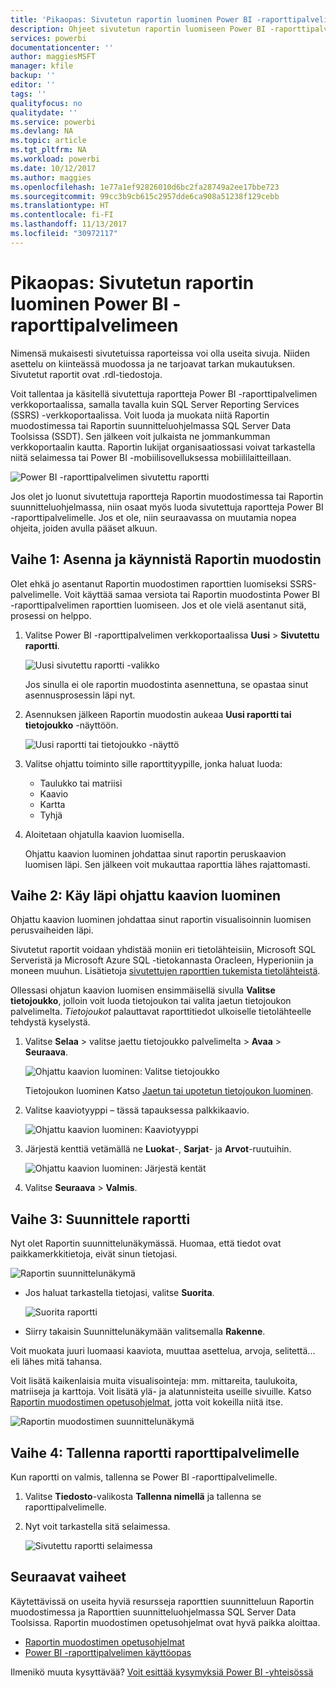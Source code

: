 ```yaml
---
title: 'Pikaopas: Sivutetun raportin luominen Power BI -raporttipalvelimeen'
description: Ohjeet sivutetun raportin luomiseen Power BI -raporttipalvelimelle helposti ja nopeasti.
services: powerbi
documentationcenter: ''
author: maggiesMSFT
manager: kfile
backup: ''
editor: ''
tags: ''
qualityfocus: no
qualitydate: ''
ms.service: powerbi
ms.devlang: NA
ms.topic: article
ms.tgt_pltfrm: NA
ms.workload: powerbi
ms.date: 10/12/2017
ms.author: maggies
ms.openlocfilehash: 1e77a1ef92826010d6bc2fa28749a2ee17bbe723
ms.sourcegitcommit: 99cc3b9cb615c2957dde6ca908a51238f129cebb
ms.translationtype: HT
ms.contentlocale: fi-FI
ms.lasthandoff: 11/13/2017
ms.locfileid: "30972117"
---
```

# <a name="quickstart-create-a-paginated-report-for-power-bi-report-server"></a>Pikaopas: Sivutetun raportin luominen Power BI -raporttipalvelimeen
Nimensä mukaisesti sivutetuissa raporteissa voi olla useita sivuja. Niiden asettelu on kiinteässä muodossa ja ne tarjoavat tarkan mukautuksen. Sivutetut raportit ovat .rdl-tiedostoja.

Voit tallentaa ja käsitellä sivutettuja raportteja Power BI -raporttipalvelimen verkkoportaalissa, samalla tavalla kuin SQL Server Reporting Services (SSRS) -verkkoportaalissa. Voit luoda ja muokata niitä Raportin muodostimessa tai Raportin suunnitteluohjelmassa SQL Server Data Toolsissa (SSDT). Sen jälkeen voit julkaista ne jommankumman verkkoportaalin kautta. Raportin lukijat organisaatiossasi voivat tarkastella niitä selaimessa tai Power BI -mobiilisovelluksessa mobiililaitteillaan.

![Power BI -raporttipalvelimen sivutettu raportti](media/quickstart-create-paginated-report/reportserver-paginated-report.png)

Jos olet jo luonut sivutettuja raportteja Raportin muodostimessa tai Raportin suunnitteluohjelmassa, niin osaat myös luoda sivutettuja raportteja Power BI -raporttipalvelimelle. Jos et ole, niin seuraavassa on muutamia nopea ohjeita, joiden avulla pääset alkuun.

## <a name="step-1-install-and-start-report-builder"></a>Vaihe 1: Asenna ja käynnistä Raportin muodostin
Olet ehkä jo asentanut Raportin muodostimen raporttien luomiseksi SSRS-palvelimelle. Voit käyttää samaa versiota tai Raportin muodostinta Power BI -raporttipalvelimen raporttien luomiseen. Jos et ole vielä asentanut sitä, prosessi on helppo.

1. Valitse Power BI -raporttipalvelimen verkkoportaalissa **Uusi** > **Sivutettu raportti**.
   
    ![Uusi sivutettu raportti -valikko](media/quickstart-create-paginated-report/reportserver-new-paginated-report-menu.png)
   
    Jos sinulla ei ole raportin muodostinta asennettuna, se opastaa sinut asennusprosessin läpi nyt.
2. Asennuksen jälkeen Raportin muodostin aukeaa **Uusi raportti tai tietojoukko** -näyttöön.
   
    ![Uusi raportti tai tietojoukko -näyttö](media/quickstart-create-paginated-report/reportserver-paginated-new-report-screen.png)
3. Valitse ohjattu toiminto sille raporttityypille, jonka haluat luoda:
   
   * Taulukko tai matriisi
   * Kaavio
   * Kartta
   * Tyhjä
4. Aloitetaan ohjatulla kaavion luomisella.
   
    Ohjattu kaavion luominen johdattaa sinut raportin peruskaavion luomisen läpi. Sen jälkeen voit mukauttaa raporttia lähes rajattomasti.

## <a name="step-2-go-through-the-chart-wizard"></a>Vaihe 2: Käy läpi ohjattu kaavion luominen
Ohjattu kaavion luominen johdattaa sinut raportin visualisoinnin luomisen perusvaiheiden läpi.

Sivutetut raportit voidaan yhdistää moniin eri tietolähteisiin, Microsoft SQL Serveristä ja Microsoft Azure SQL -tietokannasta Oracleen, Hyperioniin ja moneen muuhun. Lisätietoja [sivutettujen raporttien tukemista tietolähteistä](connect-data-sources.md).

Ollessasi ohjatun kaavion luomisen ensimmäisellä sivulla **Valitse tietojoukko**, jolloin voit luoda tietojoukon tai valita jaetun tietojoukon palvelimelta. *Tietojoukot* palauttavat raporttitiedot ulkoiselle tietolähteelle tehdystä kyselystä.

1. Valitse **Selaa** > valitse jaettu tietojoukko palvelimelta > **Avaa** > **Seuraava**.
   
    ![Ohjattu kaavion luominen: Valitse tietojoukko](media/quickstart-create-paginated-report/reportserver-paginated-choose-dataset.png)
   
     Tietojoukon luominen Katso [Jaetun tai upotetun tietojoukon luominen](https://docs.microsoft.com/sql/reporting-services/report-data/create-a-shared-dataset-or-embedded-dataset-report-builder-and-ssrs).
2. Valitse kaaviotyyppi – tässä tapauksessa palkkikaavio.
   
    ![Ohjattu kaavion luominen: Kaaviotyyppi](media/quickstart-create-paginated-report/reportserver-paginated-choose-chart-type.png)
3. Järjestä kenttiä vetämällä ne **Luokat**-, **Sarjat**- ja **Arvot**-ruutuihin.
   
    ![Ohjattu kaavion luominen: Järjestä kentät](media/quickstart-create-paginated-report/reportserver-paginated-arrange-fields.png)
4. Valitse **Seuraava** > **Valmis**.

## <a name="step-3-design-your-report"></a>Vaihe 3: Suunnittele raportti
Nyt olet Raportin suunnittelunäkymässä. Huomaa, että tiedot ovat paikkamerkkitietoja, eivät sinun tietojasi.

![Raportin suunnittelunäkymä](media/quickstart-create-paginated-report/reportserver-paginated-preview-report.png)

* Jos haluat tarkastella tietojasi, valitse **Suorita**.
  
     ![Suorita raportti](media/quickstart-create-paginated-report/reportserver-paginated-run-report.png)
* Siirry takaisin Suunnittelunäkymään valitsemalla **Rakenne**.

Voit muokata juuri luomaasi kaaviota, muuttaa asettelua, arvoja, selitettä... eli lähes mitä tahansa.

Voit lisätä kaikenlaisia muita visualisointeja: mm. mittareita, taulukoita, matriiseja ja karttoja. Voit lisätä ylä- ja alatunnisteita useille sivuille. Katso [Raportin muodostimen opetusohjelmat](https://docs.microsoft.com/sql/reporting-services/report-builder-tutorials), jotta voit kokeilla niitä itse.

![Raportin muodostimen suunnittelunäkymä](media/quickstart-create-paginated-report/reportserver-paginated-finished-design-report.png)

## <a name="step-4-save-your-report-to-the-report-server"></a>Vaihe 4: Tallenna raportti raporttipalvelimelle
Kun raportti on valmis, tallenna se Power BI -raporttipalvelimelle.

1. Valitse **Tiedosto**-valikosta **Tallenna nimellä** ja tallenna se raporttipalvelimelle. 
2. Nyt voit tarkastella sitä selaimessa.
   
    ![Sivutettu raportti selaimessa](media/quickstart-create-paginated-report/reportserver-paginated-report.png)

## <a name="next-steps"></a>Seuraavat vaiheet
Käytettävissä on useita hyviä resursseja raporttien suunnitteluun Raportin muodostimessa ja Raporttien suunnitteluohjelmassa SQL Server Data Toolsissa. Raportin muodostimen opetusohjelmat ovat hyvä paikka aloittaa.

* [Raportin muodostimen opetusohjelmat](https://docs.microsoft.com/sql/reporting-services/report-builder-tutorials)
* [Power BI -raporttipalvelimen käyttöopas](user-handbook-overview.md)  

Ilmenikö muuta kysyttävää? [Voit esittää kysymyksiä Power BI -yhteisössä](https://community.powerbi.com/)

